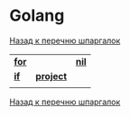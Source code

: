 # Golang

[Назад к перечню шпаргалок][back]

||||
|:---|:---|:---|
| [**for**][for] |  | **[nil]** |
| **[if]** | [**project**][layout] |  |
||||

[Назад к перечню шпаргалок][back]

[back]: <../.> "Назад к перечню шпаргалок"

[for]: <for.md> "Циклы"

[if]: <if> "Условия"

[nil]: <nil> "nil"

[layout]: <project-layout> "Стандартная версия проекта Go"